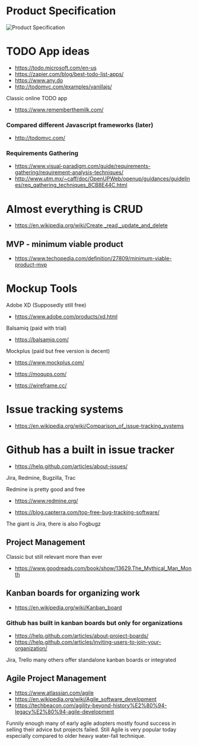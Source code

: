 # Product Specification

![Product Specification](https://github.com/ValRCS/RCS_WebDev_BootCamp/blob/master/ProductSpecificationTree.jpg)

# TODO App ideas

* https://todo.microsoft.com/en-us
* https://zapier.com/blog/best-todo-list-apps/
* https://www.any.do
* http://todomvc.com/examples/vanillajs/

Classic online TODO app
* https://www.rememberthemilk.com/

### Compared different Javascript frameworks (later)
* http://todomvc.com/

### Requirements Gathering

* https://www.visual-paradigm.com/guide/requirements-gathering/requirement-analysis-techniques/
* http://www.utm.mx/~caff/doc/OpenUPWeb/openup/guidances/guidelines/req_gathering_techniques_8CB8E44C.html

# Almost everything is CRUD 

* https://en.wikipedia.org/wiki/Create,_read,_update_and_delete

## MVP - minimum viable product

* https://www.techopedia.com/definition/27809/minimum-viable-product-mvp

# Mockup Tools

Adobe XD (Supposedly still free)
* https://www.adobe.com/products/xd.html

Balsamiq (paid with trial)
* https://balsamiq.com/

Mockplus (paid but free version is decent)
* https://www.mockplus.com/

* https://moqups.com/
* https://wireframe.cc/


# Issue tracking systems

* https://en.wikipedia.org/wiki/Comparison_of_issue-tracking_systems

# Github has a built in issue tracker

* https://help.github.com/articles/about-issues/



Jira, Redmine, Bugzilla, Trac

Redmine is pretty good and free
* https://www.redmine.org/

* https://blog.capterra.com/top-free-bug-tracking-software/

The giant is Jira, there is also Fogbugz


## Project Management

Classic but still relevant more than ever

* https://www.goodreads.com/book/show/13629.The_Mythical_Man_Month

## Kanban boards for organizing work

* https://en.wikipedia.org/wiki/Kanban_board

### Github has built in kanban boards but only for organizations

* https://help.github.com/articles/about-project-boards/
* https://help.github.com/articles/inviting-users-to-join-your-organization/

Jira, Trello many others offer standalone kanban boards or integrated

## Agile Project Management

* https://www.atlassian.com/agile
* https://en.wikipedia.org/wiki/Agile_software_development
* https://techbeacon.com/agility-beyond-history%E2%80%94-legacy%E2%80%94-agile-development

Funnily enough many of early agile adopters mostly found success in selling their advice but projects failed.
Still Agile is very popular today especially compared to older heavy water-fall technique.
